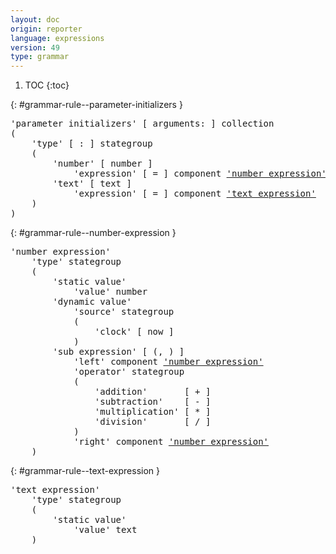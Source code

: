 ```yaml
---
layout: doc
origin: reporter
language: expressions
version: 49
type: grammar
---
```


1. TOC
{:toc}


{: #grammar-rule--parameter-initializers }
<div class="language-js highlighter-rouge">
<div class="highlight">
<pre class="highlight language-js code-custom">
'<span class="token string">parameter initializers</span>' [ <span class="token operator">arguments:</span> ] collection
(
	'<span class="token string">type</span>' [ <span class="token operator">:</span> ] stategroup
	(
		'<span class="token string">number</span>' [ <span class="token operator">number</span> ]
			'<span class="token string">expression</span>' [ <span class="token operator">=</span> ] component <a href="#grammar-rule--number-expression">'number expression'</a>
		'<span class="token string">text</span>' [ <span class="token operator">text</span> ]
			'<span class="token string">expression</span>' [ <span class="token operator">=</span> ] component <a href="#grammar-rule--text-expression">'text expression'</a>
	)
)
</pre>
</div>
</div>

{: #grammar-rule--number-expression }
<div class="language-js highlighter-rouge">
<div class="highlight">
<pre class="highlight language-js code-custom">
'<span class="token string">number expression</span>'
	'<span class="token string">type</span>' stategroup
	(
		'<span class="token string">static value</span>'
			'<span class="token string">value</span>' number
		'<span class="token string">dynamic value</span>'
			'<span class="token string">source</span>' stategroup
			(
				'<span class="token string">clock</span>' [ <span class="token operator">now</span> ]
			)
		'<span class="token string">sub expression</span>' [ <span class="token operator">(</span>, <span class="token operator">)</span> ]
			'<span class="token string">left</span>' component <a href="#grammar-rule--number-expression">'number expression'</a>
			'<span class="token string">operator</span>' stategroup
			(
				'<span class="token string">addition</span>'       [ <span class="token operator">+</span> ]
				'<span class="token string">subtraction</span>'    [ <span class="token operator">-</span> ]
				'<span class="token string">multiplication</span>' [ <span class="token operator">*</span> ]
				'<span class="token string">division</span>'       [ <span class="token operator">/</span> ]
			)
			'<span class="token string">right</span>' component <a href="#grammar-rule--number-expression">'number expression'</a>
	)
</pre>
</div>
</div>

{: #grammar-rule--text-expression }
<div class="language-js highlighter-rouge">
<div class="highlight">
<pre class="highlight language-js code-custom">
'<span class="token string">text expression</span>'
	'<span class="token string">type</span>' stategroup
	(
		'<span class="token string">static value</span>'
			'<span class="token string">value</span>' text
	)
</pre>
</div>
</div>
